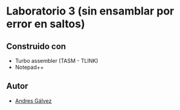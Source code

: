 # Laboratorio 3 (sin ensamblar por error en saltos)
## Construido con
* Turbo assembler (TASM - TLINK)
* Notepad++
## Autor
* [Andres Gálvez](https://github.com/AndresSGalvezA)